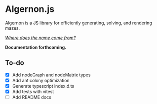 # Algernon.js

Algernon is a JS library for efficiently generating, solving, and rendering mazes.

[_Where does the name come from?_](https://en.wikipedia.org/wiki/Flowers_for_Algernon)

**Documentation forthcoming.**

## To-do

-   [x] Add nodeGraph and nodeMatrix types
-   [x] Add ant colony optimization
-   [x] Generate typescript index.d.ts
-   [x] Add tests with vitest
-   [ ] Add README docs
